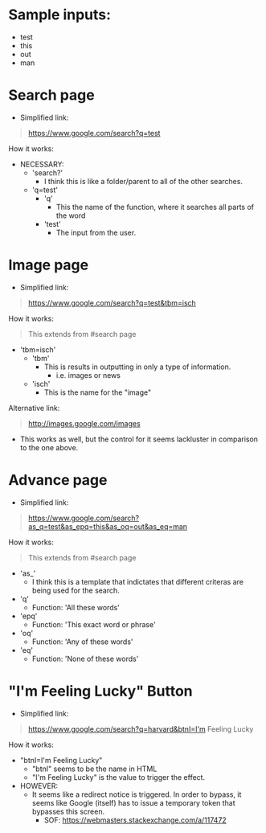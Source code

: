 
# Sample inputs:
- test
- this
- out
- man

# Search page
- Simplified link: 
> https://www.google.com/search?q=test

How it works:
- NECESSARY:
    - 'search?'
        - I think this is like a folder/parent to all of the other searches.
    - 'q=test'
        - 'q'
            - This the name of the function, where it searches all parts of the word
        - 'test'
            - The input from the user.


# Image page
- Simplified link: 
> https://www.google.com/search?q=test&tbm=isch

How it works:
> This extends from #search page
- 'tbm=isch'
    - 'tbm'
        - This is results in outputting in only a type of information.
            - i.e. images or news
    - 'isch'
        - This is the name for the "image"

Alternative link:
> http://images.google.com/images
- This works as well, but the control for it seems lackluster in comparison to the one above.


# Advance page
- Simplified link:
> https://www.google.com/search?as_q=test&as_epq=this&as_oq=out&as_eq=man

How it works:
> This extends from #search page
- 'as_'
    - I think this is a template that indictates that different criteras are being used for the search.
- 'q'
    - Function: 'All these words'
- 'epq'
    - Function: 'This exact word or phrase'
- 'oq'
    - Function: 'Any of these words'
- 'eq'
    - Function: 'None of these words'

# "I'm Feeling Lucky" Button
- Simplified link: 
> https://www.google.com/search?q=harvard&btnI=I'm Feeling Lucky

How it works:
- "btnI=I'm Feeling Lucky"
    - "btnI" seems to be the name in HTML
    - "I'm Feeling Lucky" is the value to trigger the effect.
- HOWEVER:
    - It seems like a redirect notice is triggered. In order to bypass, it seems like Google (itself) has to issue a temporary token that bypasses this screen. 
        - SOF: https://webmasters.stackexchange.com/a/117472